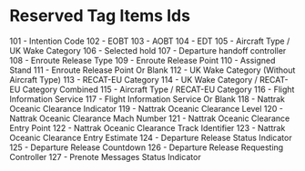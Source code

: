 # Reserved Tag Items Ids

101 - Intention Code
102 - EOBT
103 - AOBT
104 - EDT
105 - Aircraft Type / UK Wake Category
106 - Selected hold
107 - Departure handoff controller
108 - Enroute Release Type
109 - Enroute Release Point
110 - Assigned Stand
111 - Enroute Release Point Or Blank
112 - UK Wake Category (Without Aircraft Type)
113 - RECAT-EU Category
114 - UK Wake Category / RECAT-EU Category Combined
115 - Aircraft Type / RECAT-EU Category
116 - Flight Information Service
117 - Flight Information Service Or Blank
118 - Nattrak Oceanic Clearance Indicator
119 - Nattrak Oceanic Clearance Level
120 - Nattrak Oceanic Clearance Mach Number
121 - Nattrak Oceanic Clearance Entry Point
122 - Nattrak Oceanic Clearance Track Identifier
123 - Nattrak Oceanic Clearance Entry Estimate
124 - Departure Release Status Indicator
125 - Departure Release Countdown
126 - Departure Release Requesting Controller
127 - Prenote Messages Status Indicator
